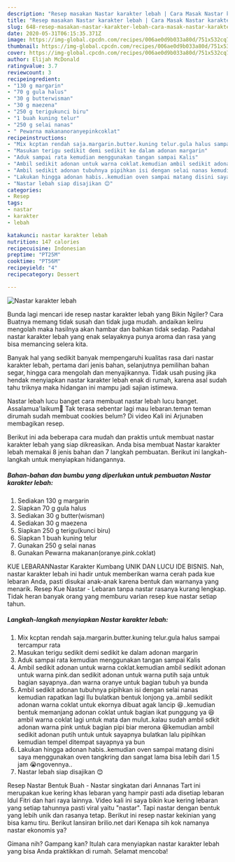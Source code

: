 ```yaml
---
description: "Resep masakan Nastar karakter lebah | Cara Masak Nastar karakter lebah Yang Menggugah Selera"
title: "Resep masakan Nastar karakter lebah | Cara Masak Nastar karakter lebah Yang Menggugah Selera"
slug: 648-resep-masakan-nastar-karakter-lebah-cara-masak-nastar-karakter-lebah-yang-menggugah-selera
date: 2020-05-31T06:15:35.371Z
image: https://img-global.cpcdn.com/recipes/006ae0d9b033a80d/751x532cq70/nastar-karakter-lebah-foto-resep-utama.jpg
thumbnail: https://img-global.cpcdn.com/recipes/006ae0d9b033a80d/751x532cq70/nastar-karakter-lebah-foto-resep-utama.jpg
cover: https://img-global.cpcdn.com/recipes/006ae0d9b033a80d/751x532cq70/nastar-karakter-lebah-foto-resep-utama.jpg
author: Elijah McDonald
ratingvalue: 3.7
reviewcount: 3
recipeingredient:
- "130 g margarin"
- "70 g gula halus"
- "30 g butterwisman"
- "30 g maezena"
- "250 g terigukunci biru"
- "1 buah kuning telur"
- "250 g selai nanas"
- " Pewarna makananoranyepinkcoklat"
recipeinstructions:
- "Mix kcptan rendah saja.margarin.butter.kuning telur.gula halus sampai tercampur rata"
- "Masukan terigu sedikit demi sedikit ke dalam adonan margarin"
- "Aduk sampai rata kemudian menggunakan tangan sampai Kalis"
- "Ambil sedikit adonan untuk warna coklat.kemudian ambil sedikit adonan untuk warna pink.dan sedikit adonan untuk warna putih saja untuk bagian sayapnya..dan warna oranye untuk bagian tubuh ya bunda"
- "Ambil sedikit adonan tubuhnya pipihkan isi dengan selai nanas kemudian rapatkan lagi llu bulatkan bentuk lonjong ya..ambil sedikit adonan warna coklat untuk ekornya dibuat agak lancip 😆..kemudian bentuk memanjang adonan coklat untuk bagian ikat punggung ya 😆ambil warna coklat lagi untuk mata dan mulut..kalau sudah ambil sdkit adonan warna pink untuk bagian pipi biar merona 😆kemudian ambil sedikit adonan putih untuk untuk sayapnya bulatkan lalu pipihkan kemudian tempel ditempat sayapnya ya bun"
- "Lakukan hingga adonan habis..kemudian oven sampai matang disini saya menggunakan oven tangkring dan sangat lama bisa lebih dari 1.5 jam 😭ngovennya.."
- "Nastar lebah siap disajikan 😊"
categories:
- Resep
tags:
- nastar
- karakter
- lebah

katakunci: nastar karakter lebah 
nutrition: 147 calories
recipecuisine: Indonesian
preptime: "PT25M"
cooktime: "PT56M"
recipeyield: "4"
recipecategory: Dessert

---
```



![Nastar karakter lebah](https://img-global.cpcdn.com/recipes/006ae0d9b033a80d/751x532cq70/nastar-karakter-lebah-foto-resep-utama.jpg)

Bunda lagi mencari ide resep nastar karakter lebah yang Bikin Ngiler? Cara Buatnya memang tidak susah dan tidak juga mudah. andaikan keliru mengolah maka hasilnya akan hambar dan bahkan tidak sedap. Padahal nastar karakter lebah yang enak selayaknya punya aroma dan rasa yang bisa memancing selera kita.

Banyak hal yang sedikit banyak mempengaruhi kualitas rasa dari nastar karakter lebah, pertama dari jenis bahan, selanjutnya pemilihan bahan segar, hingga cara mengolah dan menyajikannya. Tidak usah pusing jika hendak menyiapkan nastar karakter lebah enak di rumah, karena asal sudah tahu triknya maka hidangan ini mampu jadi sajian istimewa.

Nastar lebah lucu banget cara membuat nastar lebah lucu banget. Assalamua&#39;laikum🙏 Tak terasa sebentar lagi mau lebaran.teman teman dirumah sudah membuat cookies belum? Di video Kali ini Arjunaben membagikan resep.


Berikut ini ada beberapa cara mudah dan praktis untuk membuat nastar karakter lebah yang siap dikreasikan. Anda bisa membuat Nastar karakter lebah memakai 8 jenis bahan dan 7 langkah pembuatan. Berikut ini langkah-langkah untuk menyiapkan hidangannya.

<!--inarticleads1-->

##### Bahan-bahan dan bumbu yang diperlukan untuk pembuatan Nastar karakter lebah:

1. Sediakan 130 g margarin
1. Siapkan 70 g gula halus
1. Sediakan 30 g butter(wisman)
1. Sediakan 30 g maezena
1. Siapkan 250 g terigu(kunci biru)
1. Siapkan 1 buah kuning telur
1. Gunakan 250 g selai nanas
1. Gunakan  Pewarna makanan(oranye.pink.coklat)


KUE LEBARANNastar Karakter Kumbang UNIK DAN LUCU IDE BISNIS. Nah, nastar karakter lebah ini hadir untuk memberikan warna cerah pada kue lebaran Anda, pasti disukai anak-anak karena bentuk dan warnanya yang menarik. Resep Kue Nastar - Lebaran tanpa nastar rasanya kurang lengkap. Tidak heran banyak orang yang memburu varian resep kue nastar setiap tahun. 

<!--inarticleads2-->

##### Langkah-langkah menyiapkan Nastar karakter lebah:

1. Mix kcptan rendah saja.margarin.butter.kuning telur.gula halus sampai tercampur rata
1. Masukan terigu sedikit demi sedikit ke dalam adonan margarin
1. Aduk sampai rata kemudian menggunakan tangan sampai Kalis
1. Ambil sedikit adonan untuk warna coklat.kemudian ambil sedikit adonan untuk warna pink.dan sedikit adonan untuk warna putih saja untuk bagian sayapnya..dan warna oranye untuk bagian tubuh ya bunda
1. Ambil sedikit adonan tubuhnya pipihkan isi dengan selai nanas kemudian rapatkan lagi llu bulatkan bentuk lonjong ya..ambil sedikit adonan warna coklat untuk ekornya dibuat agak lancip 😆..kemudian bentuk memanjang adonan coklat untuk bagian ikat punggung ya 😆ambil warna coklat lagi untuk mata dan mulut..kalau sudah ambil sdkit adonan warna pink untuk bagian pipi biar merona 😆kemudian ambil sedikit adonan putih untuk untuk sayapnya bulatkan lalu pipihkan kemudian tempel ditempat sayapnya ya bun
1. Lakukan hingga adonan habis..kemudian oven sampai matang disini saya menggunakan oven tangkring dan sangat lama bisa lebih dari 1.5 jam 😭ngovennya..
1. Nastar lebah siap disajikan 😊


Resep Nastar Bentuk Buah - Nastar singkatan dari Annanas Tart ini merupakan kue kering khas lebaran yang hampir pasti ada disetiap lebaran Idul Fitri dan hari raya lainnya. Video kali ini saya bikin kue kering lebaran yang setiap tahunnya pasti viral yaitu &#34;nastar&#34;. Tapi nastar dengan bentuk yang lebih unik dan rasanya tetap. Berikut ini resep nastar kekinian yang bisa kamu tiru. Berikut lansiran brilio.net dari Kenapa sih kok namanya nastar ekonomis ya? 

Gimana nih? Gampang kan? Itulah cara menyiapkan nastar karakter lebah yang bisa Anda praktikkan di rumah. Selamat mencoba!
